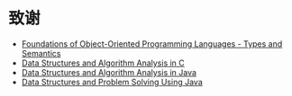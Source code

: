 # 致谢

- [Foundations of Object-Oriented Programming Languages - Types and Semantics](https://cs.pomona.edu/~kim/FOOLbook.html)
- [Data Structures and Algorithm Analysis in C](http://users.cs.fiu.edu/~weiss/#dsaac2e)
- [Data Structures and Algorithm Analysis in Java](http://users.cs.fiu.edu/~weiss/#dsaajava3)
- [Data Structures and Problem Solving Using Java](http://users.cs.fiu.edu/~weiss/#dsj4)
